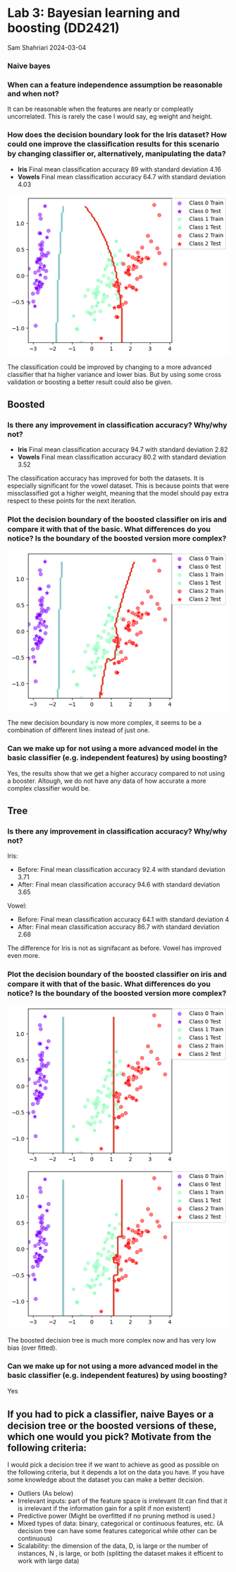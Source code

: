# Lab 3: Bayesian learning and boosting (DD2421)
Sam Shahriari
2024-03-04

### Naive bayes

### When can a feature independence assumption be reasonable and when not?

It can be reasonable when the features are nearly or compleatly uncorrelated. This is rarely the case I would say, eg weight and height.


### How does the decision boundary look for the Iris dataset? How could one improve the classiﬁcation results for this scenario by changing classiﬁer or, alternatively, manipulating the data?
- **Iris** Final mean classification accuracy  89 with standard deviation 4.16
- **Vowels** Final mean classification accuracy  64.7 with standard deviation 4.03

![](./img/irisNaive.png)

The classification could be improved by changing to a more advanced classifier that ha higher variance and lower bias. But by using some cross validation or boosting a better result could also be given.




## Boosted 

### Is there any improvement in classiﬁcation accuracy? Why/why not?

- **Iris** Final mean classification accuracy  94.7 with standard deviation 2.82
- **Vowels** Final mean classification accuracy  80.2 with standard deviation 3.52

The classification accuracy has improved for both the datasets. It is especially significant for the vowel dataset. This is because points that were missclassified got a higher weight, meaning that the model should pay extra respect to these points for the next iteration.


### Plot the decision boundary of the boosted classiﬁer on iris and compare it with that of the basic. What diﬀerences do you notice? Is the boundary of the boosted version more complex?

![](./img/irisBoosted.png)

The new decision boundary is now more complex, it seems to be a combination of different lines instead of just one.

### Can we make up for not using a more advanced model in the basic classiﬁer (e.g. independent features) by using boosting?

Yes, the results show that we get a higher accuracy compared to not using a booster. Altough, we do not have any data of how accurate a more complex classifier would be.

## Tree

### Is there any improvement in classiﬁcation accuracy? Why/why not?
Iris:
- Before: Final mean classification accuracy  92.4 with standard deviation 3.71
- After: Final mean classification accuracy  94.6 with standard deviation 3.65

Vowel:
- Before: Final mean classification accuracy  64.1 with standard deviation 4
- After: Final mean classification accuracy  86.7 with standard deviation 2.68

The difference for Iris is not as signifacant as before. Vowel has improved even more.

### Plot the decision boundary of the boosted classiﬁer on iris and compare it with that of the basic. What diﬀerences do you notice? Is the boundary of the boosted version more complex?

![](./img/dt.png)
![](./img/dtBoosted.png)

The boosted decision tree is much more complex now and has very low bias (over fitted).

### Can we make up for not using a more advanced model in the basic classiﬁer (e.g. independent features) by using boosting?
Yes


## If you had to pick a classiﬁer, naive Bayes or a decision tree or the boosted versions of these, which one would you pick? Motivate from the following criteria:

I would pick a decision tree if we want to achieve as good as possible on the following criteria, but it depends a lot on the data you have. If you have some knowledge about the dataset you can make a better decision.
- Outliers (As below)
- Irrelevant inputs: part of the feature space is irrelevant (It can find that it is irrelevant if the information gain for a split if non existent)
- Predictive power (Might be overfitted if no pruning method is used.)
- Mixed types of data: binary, categorical or continuous features, etc. (A decision tree can have some features categorical while other can be continuous)
- Scalability: the dimension of the data, D, is large or the number of instances, N , is large, or both (splitting the dataset makes it efficent to work with large data)